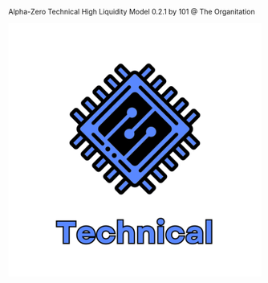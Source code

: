 Alpha-Zero Technical High Liquidity Model 0.2.1 by 101 @ The Organitation


![alt text](https://github.com/AlexanderBissett/Alpha-Zero/blob/d0d0602099355ee46f8ca39e30bfd96191aef3b5/misc/art/Technical.png)